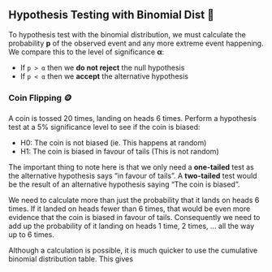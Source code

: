 ## Hypothesis Testing with Binomial Dist 🔢
To hypothesis test with the binomial distribution, we must calculate the probability **p** of the observed event and any more extreme event happening. We compare this to the level of significance **α**:
- If `p > α` then we **do not reject** the null hypothesis
- If `p < α` then we **accept** the alternative hypothesis

### Coin Flipping 🪙
A coin is tossed 20 times, landing on heads 6 times. Perform a hypothesis test at a 5% significance level to see if the coin is biased:
- H0: The coin is not biased (ie. This happens at random)
- H1: The coin is biased in favour of tails (This is not random)

The important thing to note here is that we only need a **one-tailed** test as the alternative hypothesis says “in favour of tails”. A **two-tailed** test would be the result of an alternative hypothesis saying “The coin is biased”.

We need to calculate more than just the probability that it lands on heads 6 times. If it landed on heads fewer than 6 times, that would be even more evidence that the coin is biased in favour of tails. Consequently we need to add up the probability of it landing on heads 1 time, 2 times, … all the way up to 6 times.

Although a calculation is possible, it is much quicker to use the cumulative binomial distribution table. This gives 



